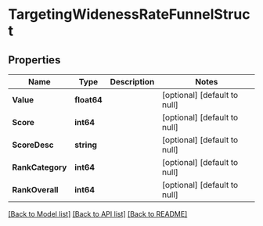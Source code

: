 # TargetingWidenessRateFunnelStruct

## Properties
Name | Type | Description | Notes
------------ | ------------- | ------------- | -------------
**Value** | **float64** |  | [optional] [default to null]
**Score** | **int64** |  | [optional] [default to null]
**ScoreDesc** | **string** |  | [optional] [default to null]
**RankCategory** | **int64** |  | [optional] [default to null]
**RankOverall** | **int64** |  | [optional] [default to null]

[[Back to Model list]](../README.md#documentation-for-models) [[Back to API list]](../README.md#documentation-for-api-endpoints) [[Back to README]](../README.md)


